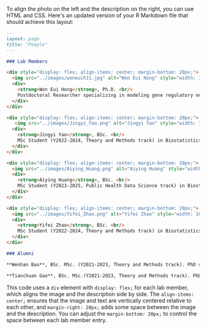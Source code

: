 To align the photo on the left and the description on the right, you can use HTML and CSS. Here's an updated version of your R Markdown file that should achieve this layout:

```markdown
---
layout: page
title: "People"
---

### Lab Members

<div style="display: flex; align-items: center; margin-bottom: 20px;">
  <img src="../images/woneuih11.jpg" alt="Won Eui Hong" style="width: 100px; margin-right: 20px;">
  <div>
    <strong>Won Eui Hong</strong>, Ph.D. <br/>
    Postdoctoral Researcher specializing in modeling gene regulatory networks using single-cell multiomics data. Holds a Ph.D. in Mathematical Sciences from Carnegie Mellon University, focusing on asymptotic behaviors of dynamical systems, variational techniques, and optimizations.
  </div>
</div>

<div style="display: flex; align-items: center; margin-bottom: 20px;">
   <img src="../images/Jingyi_Yao.png" alt="Jingyi Yao" style="width: 100px; margin-right: 20px;">
  <div>
    <strong>Jingyi Yao</strong>, BSc. <br/>
    MSc Student (Y2022-2024, Theory and Methods track) in Biostatistics developing methods for integrative analysis of single-cell genomics and spatial transcriptomics data. Tow Doctoral Scholars Pilot Program nominee.
  </div>
</div>

<div style="display: flex; align-items: center; margin-bottom: 20px;">
  <img src="../images/Aiying_Huang.png" alt="Aiying Huang" style="width: 100px; margin-right: 20px;">
  <div>
    <strong>Aiying Huang</strong>, BSc. <br/>
    MSc Student (Y2023-2025, Public Health Data Science track) in Biostatistics developing statistical methods for multi-sample single-cell transcriptomics data.
  </div>
</div>

<div style="display: flex; align-items: center; margin-bottom: 20px;">
  <img src="../images/Yifei_Zhao.png" alt="Yifei Zhao" style="width: 100px; margin-right: 20px;">
  <div>
    <strong>Yifei Zhao</strong>, BSc. <br/>
    MSc Student (Y2022-2024, Theory and Methods track) in Biostatistics developing machine learning models for gene expression and DNA methylation.
  </div>
</div>

### Alumni

**Wenhan Bao**, BSc. MSc. (Y2021-2023, Theory and Methods track). PhD student at Florida University.<br/>

**Tianchuan Gao**, BSc. MSc.(Y2021-2023, Theory and Methods track). PhD student at Indiana University–Purdue University Indianapolis (IUPUI). <br/>
```

This code uses a `div` element with `display: flex;` for each lab member, which aligns the image and the description side by side. The `align-items: center;` ensures that the image and text are vertically centered relative to each other, and `margin-right: 20px;` adds some space between the image and the description. You can adjust the `margin-bottom: 20px;` to control the space between each lab member entry.
